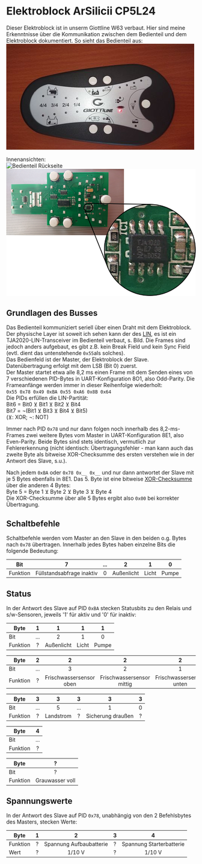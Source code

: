 # Elektroblock ArSilicii CP5L24
Dieser Elektroblock ist in unserm Giottline W63 verbaut. Hier sind meine Erkenntnisse über die Kommunikation zwischen dem Bedienteil und dem Elektroblock dokumentiert. So sieht das Bedienteil aus:  
![Bedienteil](Bedienteil.jpg)

Innenansichten:  
![Bedienteil Rückseite](Bedienteil_Rückseite.jpg)
![Platine Bedienteil](Platine_Bedienteil.png)

## Grundlagen des Busses
Das Bedienteil kommuniziert seriell über einen Draht mit dem Elektroblock. Der physische Layer ist soweit ich sehen kann der des [LIN](https://www.cs-group.de/wp-content/uploads/2016/11/LIN_Specification_Package_2.2A.pdf), es ist ein TJA2020-LIN-Transceiver im Bedienteil verbaut, s. Bild. Die Frames sind jedoch anders aufgebaut, es gibt z.B. kein Break Field und kein Sync Field (evtl. dient das untenstehende `0x55`als solches).  
Das Bedienfeld ist der Master, der Elektroblock der Slave.  
Datenübertragung erfolgt mit dem LSB (Bit 0) zuerst.  
Der Master startet etwa alle 8,2 ms einen Frame mit dem Senden eines von 7 verschiedenen PID-Bytes in UART-Konfiguration 8O1, also Odd-Parity. Die Frameanfänge werden immer in dieser Reihenfolge wiederholt:  
`0x55 0x78 0x49 0xBA 0x55 0xA6 0x8B 0x64`  
Die PIDs erfüllen die LIN-Partität:  
Bit6 = Bit0 ⊻ Bit1 ⊻ Bit2 ⊻ Bit4  
Bit7 = ¬(Bit1 ⊻ Bit3 ⊻ Bit4 ⊻ Bit5)  
(⊻: XOR; ¬: NOT)

Immer nach PID `0x78` und nur dann folgen noch innerhalb des 8,2-ms-Frames zwei weitere Bytes vom Master in UART-Konfiguration 8E1, also Even-Parity. Beide Bytes sind stets identisch, vermutlich zur Fehlererkennung (nicht identisch: Übertragungsfehler - man kann auch das zweite Byte als bitweise XOR-Checksumme des ersten verstehen wie in der Antwort des Slave, s.u.). 

Nach jedem `0xBA` oder `0x78 0x__ 0x__` und nur dann antwortet der Slave mit je 5 Bytes ebenfalls in 8E1. Das 5. Byte ist eine bitweise [XOR-Checksumme](https://en.wikipedia.org/wiki/Checksum#Parity_byte_or_parity_word) über die anderen 4 Bytes:  
Byte 5 = Byte 1 ⊻ Byte 2 ⊻ Byte 3 ⊻ Byte 4  
Die XOR-Checksumme über alle 5 Bytes ergibt also `0x00` bei korrekter Übertragung.

## Schaltbefehle
Schaltbefehle werden vom Master an den Slave in den beiden o.g. Bytes nach `0x78` übertragen. Innerhalb jedes Bytes haben einzelne Bits die folgende Bedeutung:

Bit|7|...|2|1|0
---|:---:|:---:|:---:|:---:|:---:
Funktion|Füllstandsabfrage inaktiv|0|Außenlicht|Licht|Pumpe

## Status
In der Antwort des Slave auf PID `0xBA` stecken Statusbits zu den Relais und s/w-Sensoren, jeweils '1' für aktiv und '0' für inaktiv:
 
Byte|1|1|1|1
---|:---:|:---:|:---:|:---:
Bit|...|2|1|0
Funktion|?|Außenlicht|Licht|Pumpe

Byte|2|2|2|2|2
---|:---:|:---:|:---:|:---:|:---:
Bit|...|3|2|1|0
Funktion|?|Frischwassersensor oben|Frischwassersensor mittig|Frischwassersensor unten|?

Byte|3|3|3|3|3
---|:---:|:---:|:---:|:---:|:---:
Bit|...|5|...|1|0
Funktion|?|Landstrom|?|Sicherung draußen|?

Byte|4
---|:---:
Bit|...
Funktion|?

Byte|?
---|:---:
Bit|?
Funktion|Grauwasser voll
## Spannungswerte
In der Antwort des Slave auf PID `0x78`, unabhängig von den 2 Befehlsbytes des Masters, stecken Werte:

Byte|1|2|3|4
---|:---:|:---:|:---:|:---:
Funktion|?|Spannung Aufbaubatterie|?|Spannung Starterbatterie|?
Wert|?|1/10 V|?|1/10 V
